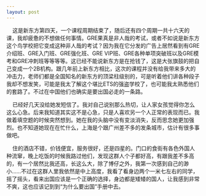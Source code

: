 ```yaml
---
layout: post
---
```

    这是新东方第四天，一个课程周期结束了，随后还有四个周期一共十六天的课，我却疲惫的不想做任何事情。GRE果真是非人哉的考试，或者不如说是新东方这个鸟学校把它变成这种非人哉的考试？因为我在它分发的广告上居然看到有GRE介绍班、GRE入门班、GRE强化班、GRE VIP班、GRE各种单项突破班以及GRE模考和GRE冲刺班等等等等。这已经不能说新东方是在抢钱了，这是大张旗鼓的把自己变成一个2B机构。跟几年前上新东方相比，这次的课程并没有给我带来多大的冲击力，老师们都是全国知名的新东方的顶梁柱级别的，可是听着他们讲各种段子我却不想发笑，可能是我太了解这个堪比ETS的强盗学校了，也可能我太熟悉他们的套路了。不过在中国他们也确实是要出国必走的一条路。

    已经好几天没给她发短信了。我对自己说别那么热切，让人家女孩觉得你怎么这么心急。后来我知道其实这不是心急，只是人喜欢另一个人正常的表现而已。我做着填空题的时候突然想到。她在我的头脑中没有变淡消失，反而思念她更加强烈。也不知道她现在在忙什么，上海是个跟广州差不多的发条城市，估计有很多事做吧。

    住的酒店不错，价钱便宜，服务很好，还是四星的。门口的食街有各色外国人种流窜，晚上吃饭的时候我路过他们，发现这群人个子都好高，有跟我差不多高的，有一个居然比我还高，长这么大，除了博仔之外，我第一次感到自己的渺小……不过在这群人里我依然是中上高度，我看了看身边两个一米七左右的同学，摇了摇头，看来出国应该是一个正确的选择，身边都是矮矮的国人，让我感到非常不爽，这也应该记到到“为什么要出国”手册中去。